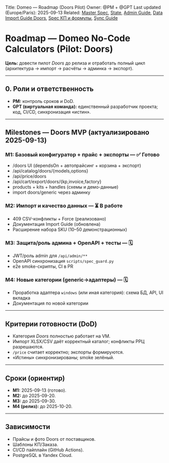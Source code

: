 Title: Domeo — Roadmap (Doors Pilot)
Owner: @PM + @GPT
Last updated (Europe/Paris): 2025-09-13
Related: [Master Spec](./master_spec.md), [State](./state.md), [Admin Guide](./admin_guide.md),
         [Data Import Guide Doors](./data_import_guide_doors.md), [Spec КП и формулы](./spec_kp_formulas.md), [Sync Guide](./sync_guide.md)

# Roadmap — Domeo No-Code Calculators (Pilot: Doors)

**Цель:** довести пилот *Doors* до релиза и отработать полный цикл (архитектура → импорт → расчёты → админка → экспорт).

---

## 0. Роли и ответственность
- **PM:** контроль сроков и DoD.  
- **GPT (виртуальная команда):** единственный разработчик проекта; код, CI/CD, синхронизация «истин».

---

## Milestones — Doors MVP (актуализировано 2025-09-13)

### М1: Базовый конфигуратор + прайс + экспорты — ✅ Готово
- /doors UI (dependsOn + автопрайсинг + корзина + экспорт)
- /api/catalog/doors/{models,options}
- /api/price/doors
- /api/cart/export/doors/{kp,invoice,factory}
- products + kits + handles (схемы и демо-данные)
- import doors/generic через админку

### М2: Импорт и качество данных — ⏳ В работе
- 409 CSV-конфликты + Force (реализовано)
- Документация Import Guide (обновлена)
- Расширение набора SKU (10–50 демонстрационных)

### М3: Защита/роль админа + OpenAPI + тесты — 🗓
- JWT/роль admin для `/api/admin/**`
- OpenAPI синхронизация `scripts/spec_guard.py`
- e2e smoke-скрипты, CI в PR

### М4: Новые категории (generic→адаптеры) — 🗓
- Проработка адаптера `windows` (или иная категория): схема БД, API, UI вкладка
- Документация по новой категории

---

## Критерии готовности (DoD)
- Категория *Doors* полностью работает на VM.  
- Импорт XLSX/CSV даёт корректный каталог; конфликты РРЦ разрешаются.  
- `/price` считает корректно; экспорты формируются.  
- «Истины» синхронизированы; smoke зелёный.

---

## Сроки (ориентир)
- **M1:** 2025-09-13 (готово).  
- **M2:** до 2025-09-20.  
- **M3:** до 2025-09-30.  
- **M4 (релиз):** до 2025-10-20.

---

## Зависимости
- Прайсы и фото Doors от поставщиков.  
- Шаблоны КП/Заказа.  
- CI/CD пайплайн (GitHub Actions).  
- PostgreSQL в Yandex Cloud.
